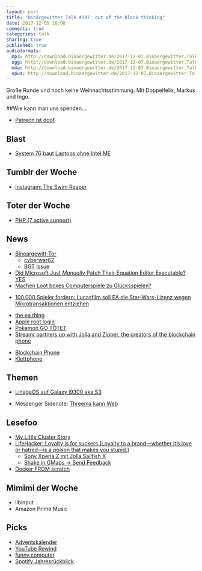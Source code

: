 ```yaml
---
layout: post
title: "Binärgewitter Talk #187: out of the block thinking"
date: 2017-12-09 16:00
comments: true
categories: talk
sharing: true
published: true
audioformats:
  mp3: http://download.binaergewitter.de/2017-12-07.Binaergewitter.Talk.187.mp3
  ogg: http://download.binaergewitter.de/2017-12-07.Binaergewitter.Talk.187.ogg
  m4a: http://download.binaergewitter.de/2017-12-07.Binaergewitter.Talk.187.m4a
  opus: http://download.binaergewitter.de/2017-12-07.Binaergewitter.Talk.187.opus
---
```

Große Runde und noch keine Weihnachtsstimmung. Mit Doppelfelix, Markus und Ingo.


##Wie kann man uns spenden...
- [Patreon ist doof]( https://www.patreon.com/posts/15758286 )


## Blast 
- [System 76 baut Laptops ohne Intel ME](https://www.heise.de/newsticker/meldung/Kalifornisches-Linux-Haus-baut-Systeme-mit-deaktivierter-Intel-ME-3907151.html )


## Tumblr der Woche
* [Instagram: The Swim Reaper]( https://www.instagram.com/iamtheswimreaper/ )

## Toter der Woche
- [PHP (7 active support)]( http://php.net/supported-versions.php )

## News

- [Bineargewitt-Tor]( https://github.com/Binaergewitter/serious-bg/issues/255 )
  - [cyberwar62]( http://cyberwar62fmmhe4.onion )
  - [BGT Issue]( https://github.com/Binaergewitter/serious-bg/issues/255#issuecomment-347300672 )
- [Did Microsoft Just *Manually* Patch Their Equation Editor Executable? YES]( https://0patch.blogspot.ch/2017/11/did-microsoft-just-manually-patch-their.html )
- [Machen Loot boxes Computerspiele zu Glücksspielen?]( https://www.heise.de/newsticker/meldung/Machen-Loot-boxes-Computerspiele-zu-Gluecksspielen-3907343.html )
 * [100.000 Spieler fordern: Lucasfilm soll EA die Star-Wars-Lizenz wegen Mikrotransaktionen entziehen]( 
https://www.heise.de/newsticker/meldung/100-000-Spieler-fordern-Lucasfilm-soll-EA-die-Star-Wars-Lizenz-wegen-Mikrotransaktionen-entziehen-3907563.html )
- [the ea thing]( http://www.gamestar.de/artikel/star-wars-battlefront-2-ea-glaubt-an-finanziellen-erfolg-rueckkehr-der-mikrotransaktionen-unsicher,3323189.html )
- [Apple root login]( https://www.wired.com/story/macos-update-undoes-apple-root-bug-patch/ )
- [Pokemon GO TÖTET]( https://www.theregister.co.uk/2017/11/27/pokemon_go_caused_car_accidents_and_deaths/ )
- [Streamr partners up with Jolla and Zipper, the creators of the blockchain phone]( http://blog.streamr.com/2017/11/streamr-jolla-zipper-blockchain-phone/ )
 * [Blockchain Phone]( https://www.engadget.com/2017/09/26/blockchain-smartphone-sirin-finney-solarin/ )
  * [Klettphone]( http://blog.binaergewitter.de/2012/02/02/binaergewitter-talk-number-1-klettphone/ )


## Themen

- [LinageOS auf Galaxy i9300 aka S3]( https://lineageos.org/ )

- Messenger Sidenote: [Threema kann Web]( https://threema.ch/de/threema-web )

## Lesefoo
- [My Little Cluster Story]( http://carolynvanslyck.com/blog/2017/10/my-little-cluster/ )
- [LifeHacker: Loyalty is for suckers (Loyalty to a brand—whether it’s love or hatred—is a poison that makes you stupid.)]( 
https://lifehacker.com/brand-loyalty-is-for-suckers-1731199227 )
  * [Sony Xperia Z mit Jolla Sailfish X]( https://jolla.com/sailfishx/ )
  * [Shake in GMaps -> Send Feedback]( https://ux.stackexchange.com/questions/65376/whats-the-deal-with-the-shake-to-send-feedback-on-google-maps-for-android )
- [Docker FROM scratch]( https://embano1.github.io/post/scratch/ )

## Mimimi der Woche
- libinput
- Amazon Prime Music

## Picks
- [Adventskalender](http://www.adventure-treff.de/adventskalender2017 )
- [YouTube Rewind]( https://www.youtube.com/watch?v=FlsCjmMhFmw )
- [funny.computer]( http://funny.computer/ )
- [Spotify Jahresrückblick]( https://2017wrapped.com/de/ )
